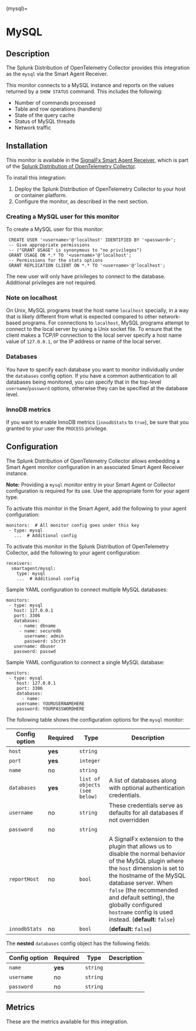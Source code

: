 (mysql)=
# MySQL
<meta name="description" content="Documentation on the mysql monitor">

## Description

The Splunk Distribution of OpenTelemetry Collector provides this integration as the `mysql` via the Smart Agent Receiver.

This monitor connects to a MySQL instance and reports on the values returned by a `SHOW STATUS` command. This includes the following:

  - Number of commands processed
  - Table and row operations (handlers)
  - State of the query cache
  - Status of MySQL threads
  - Network traffic


## Installation

This monitor is available in the [SignalFx Smart Agent Receiver](https://github.com/signalfx/splunk-otel-collector/tree/main/internal/receiver/smartagentreceiver), which is part of the [Splunk Distribution of OpenTelemetry Collector](https://github.com/signalfx/splunk-otel-collector).

To install this integration:
1. Deploy the Splunk Distribution of OpenTelemetry Collector to your host or container platform.
2. Configure the monitor, as described in the next section.


<!--- notes from source file: -->
### Creating a MySQL user for this monitor

To create a MySQL user for this monitor:

```
 CREATE USER '<username>'@'localhost' IDENTIFIED BY '<password>';
 -- Give appropriate permissions
 -- ("GRANT USAGE" is synonymous to "no privileges")
 GRANT USAGE ON *.* TO '<username>'@'localhost';
 -- Permissions for the stats options
 GRANT REPLICATION CLIENT ON *.* TO '<username>'@'localhost';
```

The new user will only have privileges to connect to the database. Additional privileges are not required.

### Note on localhost
On Unix, MySQL programs treat the host name `localhost` specially, in a way
that is likely different from what is expected compared to other
network-based programs. For connections to `localhost`, MySQL programs
attempt to connect to the local server by using a Unix socket file. To ensure
that the client makes a TCP/IP connection to the local server specify a host
name value of `127.0.0.1`, or the IP address or name of the local server.

### Databases
You have to specify each database you want to monitor individually under
the `databases` config option.  If you have a common authentication to all
databases being monitored, you can specify that in the top-level
`username`/`password` options, otherwise they can be specified at the
database level.

### InnoDB metrics
If you want to enable InnoDB metrics (`innodbStats` to `true`), be sure that
you granted to your user the `PROCESS` privilege.

## Configuration

The Splunk Distribution of OpenTelemetry Collector allows embedding a Smart Agent monitor configuration in an associated Smart Agent Receiver instance.

**Note:** Providing a `mysql` monitor entry in your Smart Agent or Collector configuration is required for its use. Use the appropriate form for your agent type.

To activate this monitor in the Smart Agent, add the following to your agent configuration:

```
monitors:  # All monitor config goes under this key
 - type: mysql
   ...  # Additional config
```

To activate this monitor in the Splunk Distribution of OpenTelemetry Collector, add the following to your agent configuration:

```
receivers:
  smartagent/mysql:
    type: mysql
    ...  # Additional config
```


Sample YAML configuration to connect multiple MySQL databases:

```
monitors:
 - type: mysql
   host: 127.0.0.1
   port: 3306
   databases:
     - name: dbname
     - name: securedb
       username: admin
       password: s3cr3t
   username: dbuser
   password: passwd
```


Sample YAML configuration to connect a single MySQL database:

```
monitors:
 - type: mysql
    host: 127.0.0.1
    port: 3306
    databases:
      - name:
    username: YOURUSERNAMEHERE
    password: YOURPASSWORDHERE
```


The following table shows the configuration options for the `mysql` monitor:

| Config option | Required | Type | Description |
| --- | --- | --- | --- |
| `host` | **yes** | `string` |  |
| `port` | **yes** | `integer` |  |
| `name` | no | `string` |  |
| `databases` | **yes** | `list of objects (see below)` | A list of databases along with optional authentication credentials. |
| `username` | no | `string` | These credentials serve as defaults for all databases if not overridden |
| `password` | no | `string` |  |
| `reportHost` | no | `bool` | A SignalFx extension to the plugin that allows us to disable the normal behavior of the MySQL plugin where the `host` dimension is set to the hostname of the MySQL database server.  When `false` (the recommended and default setting), the globally configured `hostname` config is used instead. (**default:** `false`) |
| `innodbStats` | no | `bool` |  (**default:** `false`) |


The **nested** `databases` config object has the following fields:

| Config option | Required | Type | Description |
| --- | --- | --- | --- |
| `name` | **yes** | `string` |  |
| `username` | no | `string` |  |
| `password` | no | `string` |  |

<!--- skipped some content in source file under "Built in content" -->

## Metrics

These are the metrics available for this integration.

<div class="metrics-table" type="mysql" include="markdown"></div>
